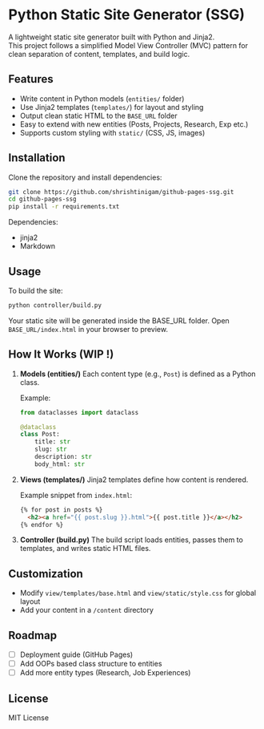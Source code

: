 
# Python Static Site Generator (SSG)

A lightweight static site generator built with Python and Jinja2.  
This project follows a simplified Model View Controller (MVC) pattern for clean separation of content, templates, and build logic.

## Features
- Write content in Python models (`entities/` folder)  
- Use Jinja2 templates (`templates/`) for layout and styling  
- Output clean static HTML to the `BASE_URL` folder  
- Easy to extend with new entities (Posts, Projects, Research, Exp etc.)  
- Supports custom styling with `static/` (CSS, JS, images)  

## Installation
Clone the repository and install dependencies:

```bash
git clone https://github.com/shrishtinigam/github-pages-ssg.git
cd github-pages-ssg
pip install -r requirements.txt
````

Dependencies:

* jinja2
* Markdown

## Usage

To build the site:

```bash
python controller/build.py
```

Your static site will be generated inside the BASE_URL folder. Open `BASE_URL/index.html` in your browser to preview.

## How It Works (WIP !)

1. **Models (entities/)**
   Each content type (e.g., `Post`) is defined as a Python class.

   Example:

   ```python
   from dataclasses import dataclass

   @dataclass
   class Post:
       title: str
       slug: str
       description: str
       body_html: str
   ```

2. **Views (templates/)**
   Jinja2 templates define how content is rendered.

   Example snippet from `index.html`:

   ```html
   {% for post in posts %}
     <h2><a href="{{ post.slug }}.html">{{ post.title }}</a></h2>
   {% endfor %}
   ```

3. **Controller (build.py)**
   The build script loads entities, passes them to templates, and writes static HTML files.

## Customization

* Modify `view/templates/base.html` and `view/static/style.css` for global layout
* Add your content in a `/content` directory

## Roadmap

* [ ] Deployment guide (GitHub Pages)
* [ ] Add OOPs based class structure to entities
* [ ] Add more entity types (Research, Job Experiences)

## License

MIT License

